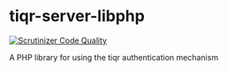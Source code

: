 # tiqr-server-libphp
[![Scrutinizer Code Quality](https://scrutinizer-ci.com/g/SURFnet/tiqr-server-libphp/badges/quality-score.png?b=develop)](https://scrutinizer-ci.com/g/SURFnet/Stepup-u2f-bundle/?branch=develop)

A PHP library for using the tiqr authentication mechanism

